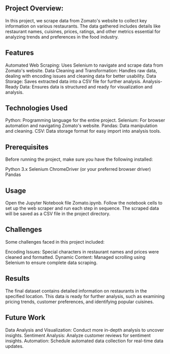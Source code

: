 ## Project Overview:
In this project, we scrape data from Zomato's website to collect key information on various restaurants. The data gathered includes details like restaurant names, cuisines, prices, ratings, and other metrics essential for analyzing trends and preferences in the food industry.

## Features
Automated Web Scraping: Uses Selenium to navigate and scrape data from Zomato's website.
Data Cleaning and Transformation: Handles raw data, dealing with encoding issues and cleaning data for better usability.
Data Storage: Saves extracted data into a CSV file for further analysis.
Analysis-Ready Data: Ensures data is structured and ready for visualization and analysis.

## Technologies Used
Python: Programming language for the entire project.
Selenium: For browser automation and navigating Zomato's website.
Pandas: Data manipulation and cleaning.
CSV: Data storage format for easy import into analysis tools.

## Prerequisites
Before running the project, make sure you have the following installed:

Python 3.x
Selenium
ChromeDriver (or your preferred browser driver)
Pandas

## Usage
Open the Jupyter Notebook file Zomato.ipynb.
Follow the notebook cells to set up the web scraper and run each step in sequence.
The scraped data will be saved as a CSV file in the project directory.

## Challenges
Some challenges faced in this project included:

Encoding Issues: Special characters in restaurant names and prices were cleaned and formatted.
Dynamic Content: Managed scrolling using Selenium to ensure complete data scraping.

## Results
The final dataset contains detailed information on restaurants in the specified location. This data is ready for further analysis, such as examining pricing trends, customer preferences, and identifying popular cuisines.

## Future Work
Data Analysis and Visualization: Conduct more in-depth analysis to uncover insights.
Sentiment Analysis: Analyze customer reviews for sentiment insights.
Automation: Schedule automated data collection for real-time data updates.